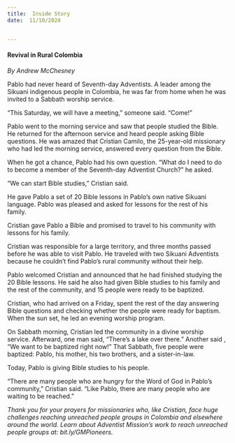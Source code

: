 ```yaml
---
title:  Inside Story
date:  11/10/2024


---
```


#### Revival in Rural Colombia

_By Andrew McChesney_

Pablo had never heard of Seventh-day Adventists. A leader among the Sikuani indigenous people in Colombia, he was far from home when he was invited to a Sabbath worship service.

“This Saturday, we will have a meeting,” someone said. “Come!”

Pablo went to the morning service and saw that people studied the Bible. He returned for the afternoon service and heard people asking Bible questions. He was amazed that Cristian Camilo, the 25-year-old missionary who had led the morning service, answered every question from the Bible.

When he got a chance, Pablo had his own question. “What do I need to do to become a member of the Seventh-day Adventist Church?” he asked.

“We can start Bible studies,” Cristian said.

He gave Pablo a set of 20 Bible lessons in Pablo’s own native Sikuani language. Pablo was pleased and asked for lessons for the rest of his family.

Cristian gave Pablo a Bible and promised to travel to his community with lessons for his family.

Cristian was responsible for a large territory, and three months passed before he was able to visit Pablo. He traveled with two Sikuani Adventists because he couldn’t find Pablo’s rural community without their help.

Pablo welcomed Cristian and announced that he had finished studying the 20 Bible lessons. He said he also had given Bible studies to his family and the rest of the community, and 15 people were ready to be baptized.

Cristian, who had arrived on a Friday, spent the rest of the day answering Bible questions and checking whether the people were ready for baptism. When the sun set, he led an evening worship program.

On Sabbath morning, Cristian led the community in a divine worship service. Afterward, one man said, “There’s a lake over there.” Another said , “We want to be baptized right now!” That Sabbath, five people were baptized: Pablo, his mother, his two brothers, and a sister-in-law.

Today, Pablo is giving Bible studies to his people.

“There are many people who are hungry for the Word of God in Pablo’s community,” Cristian said. “Like Pablo, there are many people who are waiting to be reached.”

_Thank you for your prayers for missionaries who, like Cristian, face huge challenges reaching unreached people groups in Colombia and elsewhere around the world. Learn about Adventist Mission’s work to reach unreached people groups at: bit.ly/GMPioneers._
